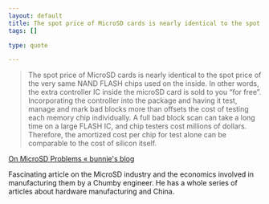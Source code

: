 ```yaml
--- 
layout: default
title: The spot price of MicroSD cards is nearly identical to the spot price of the very sam...
tags: []

type: quote

---
```

> The spot price of MicroSD cards is nearly identical to the spot price of the very same NAND FLASH chips used on the inside. In other words, the extra controller IC inside the microSD card is sold to you “for free”. Incorporating the controller into the package and having it test, manage and mark bad blocks more than offsets the cost of testing each memory chip individually. A full bad block scan can take a long time on a large FLASH IC, and chip testers cost millions of dollars. Therefore, the amortized cost per chip for test alone can be comparable to the cost of silicon itself.

<a href="http://www.bunniestudios.com/blog/?p=918">On MicroSD Problems «  bunnie's blog</a>

Fascinating article on the MicroSD industry and the economics involved in manufacturing them by a Chumby engineer. He has a whole series of articles about hardware manufacturing and China.
